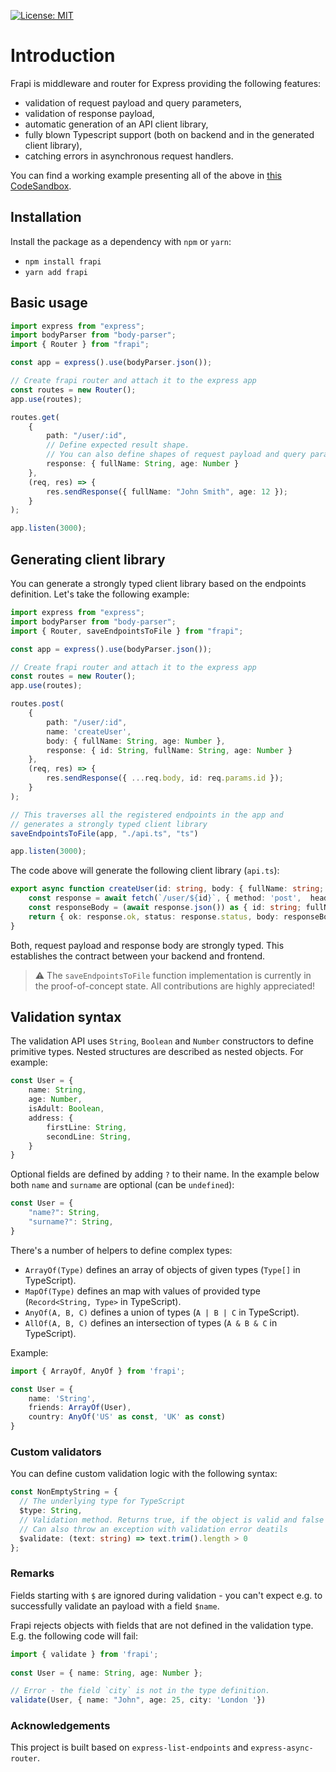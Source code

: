 [![License: MIT](https://img.shields.io/badge/License-MIT-yellow.svg)](https://opensource.org/licenses/MIT)

# Introduction

Frapi is middleware and router for Express providing the following features:

- validation of request payload and query parameters,
- validation of response payload,
- automatic generation of an API client library,
- fully blown Typescript support (both on backend and in the generated client library),
- catching errors in asynchronous request handlers.

You can find a working example presenting all of the above in
[this CodeSandbox](https://codesandbox.io/s/ancient-morning-cd4vbo?file=/index.ts).

## Installation

Install the package as a dependency with `npm` or `yarn`:

- `npm install frapi`
- `yarn add frapi`

## Basic usage

```typescript
import express from "express";
import bodyParser from "body-parser";
import { Router } from "frapi";

const app = express().use(bodyParser.json());

// Create frapi router and attach it to the express app
const routes = new Router();
app.use(routes);

routes.get(
    {
        path: "/user/:id",
        // Define expected result shape. 
        // You can also define shapes of request payload and query parameters.
        response: { fullName: String, age: Number } 
    },
    (req, res) => {
        res.sendResponse({ fullName: "John Smith", age: 12 });
    }
);

app.listen(3000);
```

## Generating client library

You can generate a strongly typed client library based on the endpoints definition. Let's take the following example:

```typescript
import express from "express";
import bodyParser from "body-parser";
import { Router, saveEndpointsToFile } from "frapi";

const app = express().use(bodyParser.json());

// Create frapi router and attach it to the express app
const routes = new Router();
app.use(routes);

routes.post(
    {
        path: "/user/:id",
        name: 'createUser',
        body: { fullName: String, age: Number },
        response: { id: String, fullName: String, age: Number } 
    },
    (req, res) => {
        res.sendResponse({ ...req.body, id: req.params.id });
    }
);

// This traverses all the registered endpoints in the app and 
// generates a strongly typed client library
saveEndpointsToFile(app, "./api.ts", "ts")

app.listen(3000);
```

The code above will generate the following client library (`api.ts`):

```typescript
export async function createUser(id: string, body: { fullName: string; age: number }) {
    const response = await fetch(`/user/${id}`, { method: 'post',  headers: { 'Content-Type': 'application/json' }, body: JSON.stringify(body), });
    const responseBody = (await response.json()) as { id: string; fullName: string; age: number };
    return { ok: response.ok, status: response.status, body: responseBody, headers: response.headers, response };
}
```

Both, request payload and response body are strongly typed. This establishes the contract between
your backend and frontend.

> :warning: The `saveEndpointsToFile` function implementation is currently in the proof-of-concept state.
> All contributions are highly appreciated!

## Validation syntax

The validation API uses `String`, `Boolean` and `Number`  constructors to define primitive types.
Nested structures are described as nested objects. For example:

```typescript
const User = {
    name: String,
    age: Number,
    isAdult: Boolean,
    address: {
        firstLine: String,
        secondLine: String,
    }
}
```

Optional fields are defined by adding `?` to their name. In the example below
both `name` and `surname` are optional (can be `undefined`):

```typescript
const User = {
    "name?": String,
    "surname?": String,
}
```

There's a number of helpers to define complex types:

- `ArrayOf(Type)` defines an array of objects of given types (`Type[]` in TypeScript).
- `MapOf(Type)` defines an map with values of provided type (`Record<String, Type>` in TypeScript).
- `AnyOf(A, B, C)` defines a union of types (`A | B | C` in TypeScript).
- `AllOf(A, B, C)` defines an intersection of types (`A & B & C` in TypeScript).

Example:

```typescript
import { ArrayOf, AnyOf } from 'frapi';

const User = {
    name: 'String',
    friends: ArrayOf(User),                       
    country: AnyOf('US' as const, 'UK' as const) 
}
```

### Custom validators

You can define custom validation logic with the following syntax:

```typescript
const NonEmptyString = {
  // The underlying type for TypeScript
  $type: String,
  // Validation method. Returns true, if the object is valid and false otherwise.
  // Can also throw an exception with validation error deatils 
  $validate: (text: string) => text.trim().length > 0
};
```

### Remarks

Fields starting with `$` are ignored during validation - you can't expect e.g. to successfully validate
an payload with a field `$name`.

Frapi rejects objects with fields that are not defined in the validation type. E.g. the following code will fail:

```typescript
import { validate } from 'frapi';
    
const User = { name: String, age: Number };

// Error - the field `city` is not in the type definition. 
validate(User, { name: "John", age: 25, city: 'London '})
```


### Acknowledgements

This project is built based on `express-list-endpoints` and `express-async-router`.
